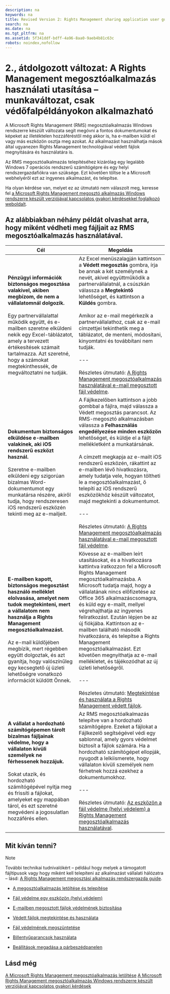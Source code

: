 ```yaml
---
description: na
keywords: na
title: Revised Version 2: Rights Management sharing application user guide - working version, sandbox only
search: na
ms.date: na
ms.tgt_pltfrm: na
ms.assetid: 5f341ddf-bdff-4a96-8aa0-9aeb4b81c63c
robots: noindex,nofollow
---
```

# 2., &#225;tdolgozott v&#225;ltozat: A Rights Management megoszt&#243;alkalmaz&#225;s haszn&#225;lati utas&#237;t&#225;sa – munkav&#225;ltozat, csak v&#233;dőfalp&#233;ld&#225;nyokon alkalmazhat&#243;
A Microsoft Rights Management (RMS) megosztóalkalmazás Windows rendszerre készült változata segít megóvni a fontos dokumentumokat és képeket az illetéktelen hozzáféréstől még akkor is, ha e-mailben küldi el vagy más eszközön osztja meg azokat. Az alkalmazást használhatja mások által ugyanezen Rights Management technológiával védett fájlok megnyitására és használatára is.

Az RMS megosztóalkalmazás telepítéséhez kizárólag egy legalább Windows 7 operációs rendszerű számítógépre és egy helyi rendszergazdafiókra van szüksége. Ezt követően töltse le a Microsoft webhelyéről ezt az ingyenes alkalmazást, és telepítse.

Ha olyan kérdése van, melyet ez az útmutató nem válaszolt meg, keresse fel [a Microsoft Rights Management megosztó alkalmazás Windows rendszerre készült verziójával kapcsolatos gyakori kérdésekkel foglalkozó weboldalt](http://go.microsoft.com/fwlink/?LinkId=303971).

## <a name="BKMK_SharingExamples"></a>Az alábbiakban néhány példát olvashat arra, hogy miként védheti meg fájljait az RMS megosztóalkalmazás használatával.

|Cél|Megoldás|
|-------|------------|
|**Pénzügyi információk biztonságos megosztása valakivel, akiben megbízom, de nem a vállalatomnál dolgozik.**<br /><br />Egy partnervállalattal működik együtt, és e-mailben szeretne elküldeni nekik egy Excel-táblázatot, amely a tervezett értékesítések számait tartalmazza. Azt szeretné, hogy a számokat megtekinthessék, de megváltoztatni ne tudják.|Az Excel menüszalagján kattintson a **Védett megosztás** gombra, írja be annak a két személynek a nevét, akivel együttműködik a partnervállalatnál, a csúszkán válassza a **Megtekintő** lehetőséget, és kattintson a **Küldés** gombra.<br /><br />Amikor az e-mail megérkezik a partnervállalathoz, csak az e-mail címzettjei tekinthetik meg a táblázatot, de menteni, módosítani, kinyomtatni és továbbítani nem tudják.<br /><br />---<br /><br />Részletes útmutató: [A Rights Management megosztóalkalmazás használatával e-mail megosztott fájl védelme](../Topic/Protect_a_file_that_you_share_by_email_by_using_the_Rights_Management_sharing_application.md).|
|**Dokumentum biztonságos elküldése e-mailben valakinek, aki iOS rendszerű eszközt használ.**<br /><br />Szeretne e-mailben elküldeni egy szigorúan bizalmas Word-dokumentumot egy munkatársa részére, akiről tudja, hogy rendszeresen iOS rendszerű eszközén tekinti meg az e-mailjeit.|A Fájlkezelőben kattintson a jobb gombbal a fájlra, majd válassza a Védett megosztás parancsot. Az RMS-megosztó alkalmazásban válassza a **Felhasználás engedélyezése minden eszközön** lehetőséget, és küldje el a fájlt mellékletként a munkatársának.<br /><br />A címzett megkapja az e-mailt iOS rendszerű eszközén, rákattint az e-mailben lévő hivatkozásra, amely tudatja vele, hogyan töltheti le a megosztóalkalmazást, ő telepíti az iOS rendszerű eszközökhöz készült változatot, majd megtekinti a dokumentumot.<br /><br />---<br /><br />Részletes útmutató: [A Rights Management megosztóalkalmazás használatával e-mail megosztott fájl védelme](../Topic/Protect_a_file_that_you_share_by_email_by_using_the_Rights_Management_sharing_application.md).|
|**E-mailben kapott, biztonságos megosztást használó melléklet elolvasása, amelyet nem tudok megtekinteni, mert a vállalatom nem használja a Rights Management megosztóalkalmazást.**<br /><br />Az e-mail küldőjében megbízik, mert régebben együtt dolgoztak, és azt gyanítja, hogy valószínűleg egy kecsegtető új üzleti lehetőségre vonatkozó információt küldött Önnek.|Kövesse az e-mailben leírt utasításokat, és a hivatkozásra kattintva iratkozzon fel a Microsoft Rights Management megosztóalkalmazásba. A Microsoft tudatja majd, hogy a vállalatának nincs előfizetése az Office 365 alkalmazáscsomagra, és küld egy e-mailt, mellyel végrehajthatja az ingyenes feliratkozást. Ezután lépjen be az új fiókjába. Kattintson az e-mailben található második hivatkozásra, és telepítse a Rights Management megosztóalkalmazást. Ezt követően megnyithatja az e-mail mellékletet, és tájékozódhat az új üzleti lehetőségről.<br /><br />---<br /><br />Részletes útmutató: [Megtekintése és használata a Rights Management védett fájlok](../Topic/View_and_use_files_that_have_been_protected_by_Rights_Management.md).|
|**A vállalat a hordozható számítógépemen tárolt bizalmas fájljainak védelme, hogy a vállalaton kívüli személyek ne férhessenek hozzájuk.**<br /><br />Sokat utazik, és hordozható számítógépével nyitja meg és frissíti a fájlokat, amelyeket egy mappában tárol, és ezt szeretné megvédeni a jogosulatlan hozzáférés ellen.|Az RMS megosztóalkalmazás telepítve van a hordozható számítógépre. Ezeket a fájlokat a Fájlkezelő segítségével védi egy sablonnal, amely gyors védelmet biztosít a fájlok számára. Ha a hordozható számítógépet ellopják, nyugodt a lelkiismerete, hogy vállalaton kívüli személyek nem férhetnek hozzá ezekhez a dokumentumokhoz.<br /><br />---<br /><br />Részletes útmutató: [Az eszközön a fájl védelme &#40;helyi védelem&#41; a Rights Management megosztóalkalmazás használatával](../Topic/Protect_a_file_on_a_device__protect_in-place__by_using_the_Rights_Management_sharing_application.md).|

## <a name="BKMK_SharingInstructions"></a>Mit kíván tenni?
> [!NOTE]
> További technikai tudnivalókért – például hogy melyek a támogatott fájltípusok vagy hogy miként kell telepíteni az alkalmazást vállalati hálózatra – lásd: [A Rights Management megosztási alkalmazás rendszergazda guide](../Topic/Rights_Management_sharing_application_administrator_guide.md).

-   [A megosztóalkalmazás letöltése és telepítése](http://sandboxtechnetstage.redmond.corp.microsoft.com/en-us/library/dn419481%28v=ws.10%29.aspx)

-   [Fájl védelme egy eszközön (helyi védelem)](http://sandboxtechnetstage.redmond.corp.microsoft.com/en-us/library/dn419482%28v=ws.10%29.aspx)

-   [E-mailben megosztott fájlok védelmének biztosítása](http://sandboxtechnetstage.redmond.corp.microsoft.com/en-us/library/dn419483%28v=ws.10%29.aspx)

-   [Védett fájlok megtekintése és használata](http://sandboxtechnetstage.redmond.corp.microsoft.com/en-us/library/dn419489%28v=ws.10%29.aspx)

-   [Fájl védelmének megszüntetése](http://sandboxtechnetstage.redmond.corp.microsoft.com/en-us/library/dn419488%28v=ws.10%29.aspx)

-   [Billentyűparancsok használata](http://sandboxtechnetstage.redmond.corp.microsoft.com/en-us/library/dn419487%28v=ws.10%29.aspx)

-   [Beállítások megadása a párbeszédpanelen](http://sandboxtechnetstage.redmond.corp.microsoft.com/en-us/library/dn419484%28v=ws.10%29.aspx)

## Lásd még
[A Microsoft Rights Management megosztóalkalmazás letöltése](http://go.microsoft.com/fwlink/?LinkId=303970)
 [A Microsoft Rights Management megosztóalkalmazás Windows rendszerre készült verziójával kapcsolatos gyakori kérdések](http://go.microsoft.com/fwlink/?LinkId=303971)

